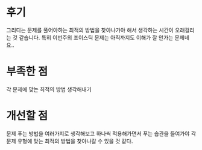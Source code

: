 # 후기
그리디는 문제를 풀어야하는 최적의 방법을 찾아나가야 해서 생각하는 시간이 오래걸리는 것 같습니다.
특히 이번주의 조이스틱 문제는 아직까지도 이해가 잘 안가는 문제네요..

# 부족한 점
각 문제에 맞는 최적의 방법 생각해내기

# 개선할 점
문제 푸는 방법을 여러가지로 생각해보고 하나씩 적용해가면서 푸는 습관을 들여가야 각 문제 유형에 맞는 최적의 방법을 찾아나갈 수 있을 것 같다.
